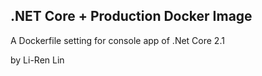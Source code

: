 
## .NET Core + Production Docker Image

A Dockerfile setting for console app of .Net Core 2.1

by Li-Ren Lin

